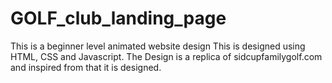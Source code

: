 # GOLF_club_landing_page
This is a beginner level animated website design
This is designed using HTML, CSS and Javascript.
The Design is a replica of sidcupfamilygolf.com and inspired from that it is designed.


